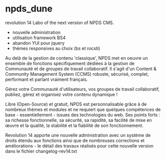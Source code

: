 # npds_dune
revolution 14
Labo of the next version of NPDS CMS.

- nouvelle administration
- utilisation framework BS4
- abandon YUI pour jquery
- thèmes responsives au choix (bs et rocsti)

Au delà de la gestion de contenu 'classique', NPDS met en oeuvre un ensemble de fonctions spécifiquement dédiées à la gestion de Communauté et de groupes de travail collaboratif. 
Il s'agit d'un Content & Community Management System (CCMS) robuste, sécurisé, complet, performant et parlant vraiment français.

Gérez votre Communauté d'utilisateurs, vos groupes de travail collaboratif, publiez, gérez et organisez
votre contenu dynamique !

Libre (Open-Source) et gratuit, NPDS est personnalisable grâce à de nombreux thèmes et modules et ne requiert que quelques compétences de base - essentiellement - issues des technologies du web. 
Ses points forts : sa richesse fonctionnelle, sa sécurité, sa rapidité, sa facilité de mise en œuvre et la qualité, la stabilité et la fiabilité de son fonctionnement.

Revolution 14 apporte une nouvelle administration avec un système de droits étendu aux fonctions ainsi que de nombreuses corrections et améliorations - le détail des travaux réalisés pour cette nouvelle version dans le fichier changelog-rev14.txt
